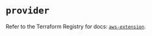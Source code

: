 # `provider`

Refer to the Terraform Registry for docs: [`aws-extension`](https://registry.terraform.io/providers/blackdark/aws-extension/0.6.0/docs).
